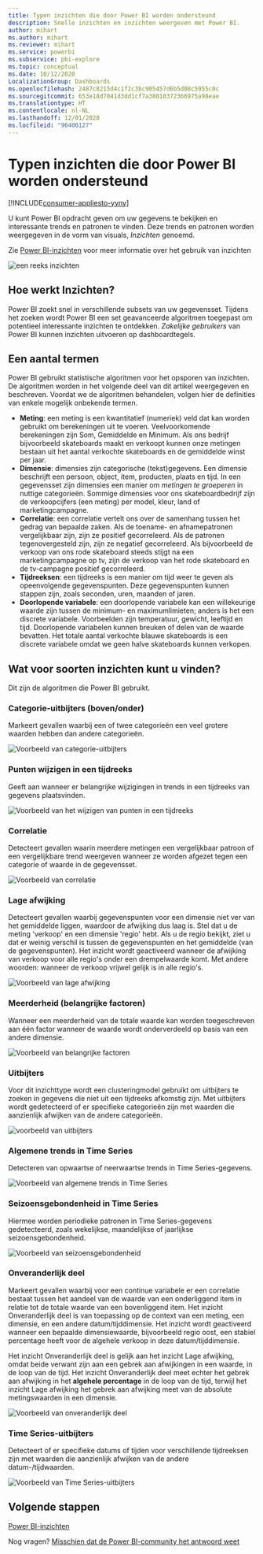 ```yaml
---
title: Typen inzichten die door Power BI worden ondersteund
description: Snelle inzichten en inzichten weergeven met Power BI.
author: mihart
ms.author: mihart
ms.reviewer: mihart
ms.service: powerbi
ms.subservice: pbi-explore
ms.topic: conceptual
ms.date: 10/12/2020
LocalizationGroup: Dashboards
ms.openlocfilehash: 2487c8215d4c1f2c3bc905457d6b5d08c5955c0c
ms.sourcegitcommit: 653e18d7041d3dd1cf7a38010372366975a98eae
ms.translationtype: HT
ms.contentlocale: nl-NL
ms.lasthandoff: 12/01/2020
ms.locfileid: "96400127"
---
```

# <a name="types-of-insights-supported-by-power-bi"></a>Typen inzichten die door Power BI worden ondersteund

[!INCLUDE[consumer-appliesto-yyny](../includes/consumer-appliesto-yyny.md)]

U kunt Power BI opdracht geven om uw gegevens te bekijken en interessante trends en patronen te vinden. Deze trends en patronen worden weergegeven in de vorm van visuals, *Inzichten* genoemd. 

Zie [Power BI-inzichten](end-user-insights.md) voor meer informatie over het gebruik van inzichten

![een reeks inzichten](media/end-user-insight-types/power-bi-insight.png)

## <a name="how-does-insights-work"></a>Hoe werkt Inzichten?
Power BI zoekt snel in verschillende subsets van uw gegevensset. Tijdens het zoeken wordt Power BI een set geavanceerde algoritmen toegepast om potentieel interessante inzichten te ontdekken. *Zakelijke gebruikers* van Power BI kunnen inzichten uitvoeren op dashboardtegels.

## <a name="some-terminology"></a>Een aantal termen
Power BI gebruikt statistische algoritmen voor het opsporen van inzichten. De algoritmen worden in het volgende deel van dit artikel weergegeven en beschreven. Voordat we de algoritmen behandelen, volgen hier de definities van enkele mogelijk onbekende termen. 

* **Meting**: een meting is een kwantitatief (numeriek) veld dat kan worden gebruikt om berekeningen uit te voeren. Veelvoorkomende berekeningen zijn Som, Gemiddelde en Minimum. Als ons bedrijf bijvoorbeeld skateboards maakt en verkoopt kunnen onze metingen bestaan uit het aantal verkochte skateboards en de gemiddelde winst per jaar.  
* **Dimensie**: dimensies zijn categorische (tekst)gegevens. Een dimensie beschrijft een persoon, object, item, producten, plaats en tijd. In een gegevensset zijn dimensies een manier om *metingen te groeperen* in nuttige categorieën. Sommige dimensies voor ons skateboardbedrijf zijn de verkoopcijfers (een meting) per model, kleur, land of marketingcampagne.   
* **Correlatie**: een correlatie vertelt ons over de samenhang tussen het gedrag van bepaalde zaken.  Als de toename- en afnamepatronen vergelijkbaar zijn, zijn ze positief gecorreleerd. Als de patronen tegenovergesteld zijn, zijn ze negatief gecorreleerd. Als bijvoorbeeld de verkoop van ons rode skateboard steeds stijgt na een marketingcampagne op tv, zijn de verkoop van het rode skateboard en de tv-campagne positief gecorreleerd.
* **Tijdreeksen**: een tijdreeks is een manier om tijd weer te geven als opeenvolgende gegevenspunten. Deze gegevenspunten kunnen stappen zijn, zoals seconden, uren, maanden of jaren.  
* **Doorlopende variabele**: een doorlopende variabele kan een willekeurige waarde zijn tussen de minimum- en maximumlimieten; anders is het een discrete variabele. Voorbeelden zijn temperatuur, gewicht, leeftijd en tijd. Doorlopende variabelen kunnen breuken of delen van de waarde bevatten. Het totale aantal verkochte blauwe skateboards is een discrete variabele omdat we geen halve skateboards kunnen verkopen.  

## <a name="what-types-of-insights-can-you-find"></a>Wat voor soorten inzichten kunt u vinden?
Dit zijn de algoritmen die Power BI gebruikt. 

### <a name="category-outliers-topbottom"></a>Categorie-uitbijters (boven/onder)
Markeert gevallen waarbij een of twee categorieën een veel grotere waarden hebben dan andere categorieën.  

![Voorbeeld van categorie-uitbijters](./media/end-user-insight-types/pbi-auto-insight-type-category-outliers.png)

### <a name="change-points-in-a-time-series"></a>Punten wijzigen in een tijdreeks
Geeft aan wanneer er belangrijke wijzigingen in trends in een tijdreeks van gegevens plaatsvinden.

![Voorbeeld van het wijzigen van punten in een tijdreeks](./media/end-user-insight-types/pbi-auto-insight-type-changepoint.png)

### <a name="correlation"></a>Correlatie
Detecteert gevallen waarin meerdere metingen een vergelijkbaar patroon of een vergelijkbare trend weergeven wanneer ze worden afgezet tegen een categorie of waarde in de gegevensset.

![Voorbeeld van correlatie](./media/end-user-insight-types/pbi-auto-insight-type-correlation.png)

### <a name="low-variance"></a>Lage afwijking
Detecteert gevallen waarbij gegevenspunten voor een dimensie niet ver van het gemiddelde liggen, waardoor de afwijking dus laag is. Stel dat u de meting 'verkoop' en een dimensie 'regio' hebt. Als u de regio bekijkt, ziet u dat er weinig verschil is tussen de gegevenspunten en het gemiddelde (van de gegevenspunten). Het inzicht wordt geactiveerd wanneer de afwijking van verkoop voor alle regio's onder een drempelwaarde komt. Met andere woorden: wanneer de verkoop vrijwel gelijk is in alle regio's.

![Voorbeeld van lage afwijking](./media/end-user-insight-types/power-bi-insights-low-variance.png)

### <a name="majority-major-factors"></a>Meerderheid (belangrijke factoren)
Wanneer een meerderheid van de totale waarde kan worden toegeschreven aan één factor wanneer de waarde wordt onderverdeeld op basis van een andere dimensie.  

![Voorbeeld van belangrijke factoren](./media/end-user-insight-types/pbi-auto-insight-type-majority.png)

### <a name="outliers"></a>Uitbijters
Voor dit inzichttype wordt een clusteringmodel gebruikt om uitbijters te zoeken in gegevens die niet uit een tijdreeks afkomstig zijn. Met uitbijters wordt gedetecteerd of er specifieke categorieën zijn met waarden die aanzienlijk afwijken van de andere categorieën.

![voorbeeld van uitbijters](./media/end-user-insight-types/power-bi-outliers.png)

### <a name="overall-trends-in-time-series"></a>Algemene trends in Time Series
Detecteren van opwaartse of neerwaartse trends in Time Series-gegevens.

![Voorbeeld van algemene trends in Time Series](./media/end-user-insight-types/pbi-auto-insight-type-trend.png)

### <a name="seasonality-in-time-series"></a>Seizoensgebondenheid in Time Series
Hiermee worden periodieke patronen in Time Series-gegevens gedetecteerd, zoals wekelijkse, maandelijkse of jaarlijkse seizoensgebondenheid.

![Voorbeeld van seizoensgebondenheid](./media/end-user-insight-types/pbi-auto-insight-type-seasonality-new.png)

### <a name="steady-share"></a>Onveranderlijk deel
Markeert gevallen waarbij voor een continue variabele er een correlatie bestaat tussen het aandeel van de waarde van een onderliggend item in relatie tot de totale waarde van een bovenliggend item. Het inzicht Onveranderlijk deel is van toepassing op de context van een meting, een dimensie, en een andere datum/tijddimensie. Het inzicht wordt geactiveerd wanneer een bepaalde dimensiewaarde, bijvoorbeeld regio oost, een stabiel percentage heeft voor de algehele verkoop in deze datum/tijddimensie.

Het inzicht Onveranderlijk deel is gelijk aan het inzicht Lage afwijking, omdat beide verwant zijn aan een gebrek aan afwijkingen in een waarde, in de loop van de tijd. Het inzicht Onveranderlijk deel meet echter het gebrek aan afwijking in het **algehele percentage** in de loop van de tijd, terwijl het inzicht Lage afwijking het gebrek aan afwijking meet van de absolute metingswaarden in een dimensie.

![Voorbeeld van onveranderlijk deel](./media/end-user-insight-types/pbi-auto-insight-type-steadyshare.png)

### <a name="time-series-outliers"></a>Time Series-uitbijters
Detecteert of er specifieke datums of tijden voor verschillende tijdreeksen zijn met waarden die aanzienlijk afwijken van de andere datum-/tijdwaarden.

![Voorbeeld van Time Series-uitbijters](./media/end-user-insight-types/pbi-auto-insight-type-time-series-outliers-purple.png)


## <a name="next-steps"></a>Volgende stappen
[Power BI-inzichten](end-user-insights.md)

Nog vragen? [Misschien dat de Power BI-community het antwoord weet](https://community.powerbi.com/)

